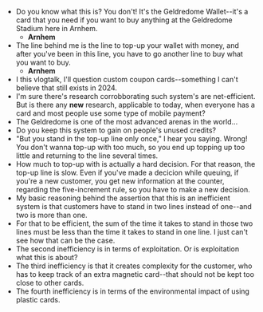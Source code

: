 * Do you know what this is? You don't! It's the Geldredome Wallet--it's a card that you need if you want to buy anything at the Geldredome Stadium here in Arnhem.
  * **Arnhem**
* The line behind me is the line to top-up your wallet with money, and after you've been in this line, you have to go another line to buy what you want to buy.
  *  **Arnhem**
*  I this vlogtalk, I'll question custom coupon cards--something I can't believe that still exists in 2024.
* I'm sure there's research corrobborating such system's are net-efficient. But is there any __new__ research, applicable to today, when everyone has a card and most people use some type of mobile payment?
* The Geldredome is one of the most advanced arenas in the world...
* Do you keep this system to gain on people's unused credits?
* "But you stand in the top-up line only once," I hear you saying. Wrong! You don't wanna top-up with too much, so you end up topping up too little and returning to the line several times.
* How much to top-up with is actually a hard decision. For that reason, the top-up line is slow. Even if you've made a decicion while queuing, if you're a new customer, you get new information at the counter, regarding the five-increment rule, so you have to make a new decision.
* My basic reasoning behind the assertion that this is an inefficient system is that customers have to stand in two lines instead of one--and two is more than one.
* For that to be efficient, the sum of the time it takes to stand in those two lines must be less than the time it takes to stand in one line. I just can't see how that can be the case.
* The second inefficiency is in terms of exploitation. Or is exploitation what this is about?
* The third inefficiency is that it creates complexity for the customer, who has to keep track of an extra magnetic card--that should not be kept too close to other cards.
* The fourth inefficiency is in terms of the environmental impact of using plastic cards.
